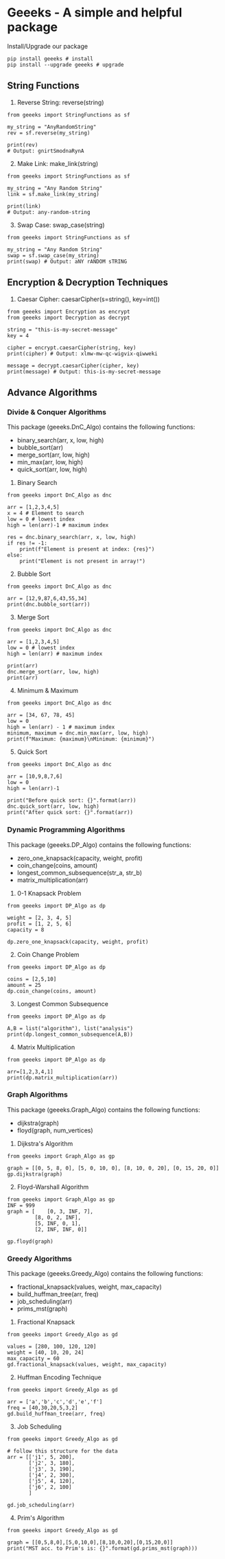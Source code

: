 # Geeeks - A simple and helpful package
Install/Upgrade our package
```
pip install geeeks # install
pip install --upgrade geeeks # upgrade
```

## String Functions  
1. Reverse String: reverse(string)
```
from geeeks import StringFunctions as sf

my_string = "AnyRandomString"
rev = sf.reverse(my_string)

print(rev)
# Output: gnirtSmodnaRynA
```

2. Make Link: make_link(string)
```
from geeeks import StringFunctions as sf

my_string = "Any Random String"
link = sf.make_link(my_string)

print(link)
# Output: any-random-string
```

3. Swap Case: swap_case(string)
```
from geeeks import StringFunctions as sf

my_string = "Any Random String"
swap = sf.swap_case(my_string)
print(swap) # Output: aNY rANDOM sTRING
```

## Encryption & Decryption Techniques
1. Caesar Cipher: caesarCipher(s=string(), key=int())
```
from geeeks import Encryption as encrypt
from geeeks import Decryption as decrypt

string = "this-is-my-secret-message"
key = 4

cipher = encrypt.caesarCipher(string, key)
print(cipher) # Output: xlmw-mw-qc-wigvix-qiwweki

message = decrypt.caesarCipher(cipher, key)
print(message) # Output: this-is-my-secret-message
```

## Advance Algorithms  
### Divide & Conquer Algorithms  
This package (geeeks.DnC_Algo) contains the following functions:
* binary_search(arr, x, low, high)
* bubble_sort(arr)
* merge_sort(arr, low, high)
* min_max(arr, low, high)
* quick_sort(arr, low, high)

1. Binary Search  
```
from geeeks import DnC_Algo as dnc

arr = [1,2,3,4,5]
x = 4 # Element to search
low = 0 # lowest index
high = len(arr)-1 # maximum index

res = dnc.binary_search(arr, x, low, high)
if res != -1:
    print(f"Element is present at index: {res}")
else:
    print("Element is not present in array!")
```

2. Bubble Sort
```
from geeeks import DnC_Algo as dnc

arr = [12,9,87,6,43,55,34]
print(dnc.bubble_sort(arr))
```

3. Merge Sort
```
from geeeks import DnC_Algo as dnc

arr = [1,2,3,4,5]
low = 0 # lowest index
high = len(arr) # maximum index

print(arr)
dnc.merge_sort(arr, low, high)
print(arr)
```

4. Minimum & Maximum
```
from geeeks import DnC_Algo as dnc

arr = [34, 67, 78, 45]
low = 0
high = len(arr) - 1 # maximum index
minimum, maximum = dnc.min_max(arr, low, high)
print(f"Maximum: {maximum}\nMinimum: {minimum}")
```

5. Quick Sort
```
from geeeks import DnC_Algo as dnc

arr = [10,9,8,7,6]
low = 0
high = len(arr)-1

print("Before quick sort: {}".format(arr))
dnc.quick_sort(arr, low, high)
print("After quick sort: {}".format(arr))
```

### Dynamic Programming Algorithms
This package (geeeks.DP_Algo) contains the following functions:
* zero_one_knapsack(capacity, weight, profit)
* coin_change(coins, amount)
* longest_common_subsequence(str_a, str_b)
* matrix_multiplication(arr)

1. 0-1 Knapsack Problem
```
from geeeks import DP_Algo as dp

weight = [2, 3, 4, 5]
profit = [1, 2, 5, 6]
capacity = 8

dp.zero_one_knapsack(capacity, weight, profit)
```

2. Coin Change Problem
```
from geeeks import DP_Algo as dp

coins = [2,5,10]
amount = 25
dp.coin_change(coins, amount)
```

3. Longest Common Subsequence
```
from geeeks import DP_Algo as dp

A,B = list("algorithm"), list("analysis")
print(dp.longest_common_subsequence(A,B))
```

4. Matrix Multiplication
```
from geeeks import DP_Algo as dp

arr=[1,2,3,4,1]
print(dp.matrix_multiplication(arr))
```

### Graph Algorithms
This package (geeeks.Graph_Algo) contains the following functions:
* dijkstra(graph)
* floyd(graph, num_vertices)

1. Dijkstra's Algorithm
```
from geeeks import Graph_Algo as gp

graph = [[0, 5, 8, 0], [5, 0, 10, 0], [8, 10, 0, 20], [0, 15, 20, 0]]
gp.dijkstra(graph)
```

2. Floyd-Warshall Algorithm
```
from geeeks import Graph_Algo as gp
INF = 999
graph = [    [0, 3, INF, 7],
         [8, 0, 2, INF],
         [5, INF, 0, 1],
         [2, INF, INF, 0]]

gp.floyd(graph)
```

### Greedy Algorithms
This package (geeeks.Greedy_Algo) contains the following functions:
* fractional_knapsack(values, weight, max_capacity)
* build_huffman_tree(arr, freq)
* job_scheduling(arr)
* prims_mst(graph)

1. Fractional Knapsack
```
from geeeks import Greedy_Algo as gd

values = [280, 100, 120, 120]
weight = [40, 10, 20, 24]
max_capacity = 60
gd.fractional_knapsack(values, weight, max_capacity)
```

2. Huffman Encoding Technique
```
from geeeks import Greedy_Algo as gd

arr = ['a','b','c','d','e','f']
freq = [40,30,20,5,3,2]
gd.build_huffman_tree(arr, freq)
```

3. Job Scheduling
```
from geeeks import Greedy_Algo as gd

# follow this structure for the data
arr = [['j1', 5, 200],
       ['j2', 3, 180],
       ['j3', 3, 190],
       ['j4', 2, 300],
       ['j5', 4, 120],
       ['j6', 2, 100]
       ]

gd.job_scheduling(arr)
```

4. Prim's Algorithm
```
from geeeks import Greedy_Algo as gd

graph = [[0,5,8,0],[5,0,10,0],[8,10,0,20],[0,15,20,0]]
print("MST acc. to Prim's is: {}".format(gd.prims_mst(graph)))
```